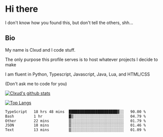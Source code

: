 

# Hi there
I don't know how you found this, but don't tell the others, shh...

## Bio
My name is Clxud and I code stuff.

The only purpose this profile serves is to host whatever projects I decide to make

I am fluent in Python, Typescript, Javascript, Java, Lua, and HTML/CSS



(Don't ask me to code for you)

[![Clxud's github stats](https://github-readme-stats.vercel.app/api?username=cloudwithax&count_private=true&theme=dark&show_icons=true)](https://github.com/anuraghazra/github-readme-stats) 

[![Top Langs](https://github-readme-stats.vercel.app/api/top-langs/?username=cloudwithax&theme=dark)](https://github.com/anuraghazra/github-readme-stats)

<!--START_SECTION:waka-->

```txt
TypeScript   18 hrs 48 mins  ██████████████████████▓░░   90.00 %
Bash         1 hr            █▒░░░░░░░░░░░░░░░░░░░░░░░   04.79 %
Other        22 mins         ▒░░░░░░░░░░░░░░░░░░░░░░░░   01.79 %
JSON         18 mins         ▒░░░░░░░░░░░░░░░░░░░░░░░░   01.46 %
Text         13 mins         ▒░░░░░░░░░░░░░░░░░░░░░░░░   01.09 %
```

<!--END_SECTION:waka-->







